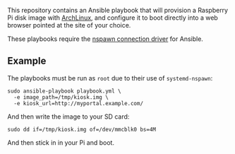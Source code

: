 This repository contains an Ansible playbook that will provision a
Raspberry Pi disk image with [ArchLinux][alarm], and configure it to 
boot directly into a web browser pointed at the site of your choice.

These playbooks require the [nspawn connection driver][nspawn] for
Ansible.

[nspawn]: https://github.com/ansible/ansible/pull/14334
[alarm]: http://archlinuxarm.org/

## Example

The playbooks must be run as `root` due to their use of
`systemd-nspawn`:

    sudo ansible-playbook playbook.yml \
      -e image_path=/tmp/kiosk.img \
      -e kiosk_url=http://myportal.example.com/

And then write the image to your SD card:

    sudo dd if=/tmp/kiosk.img of=/dev/mmcblk0 bs=4M

And then stick in in your Pi and boot.

